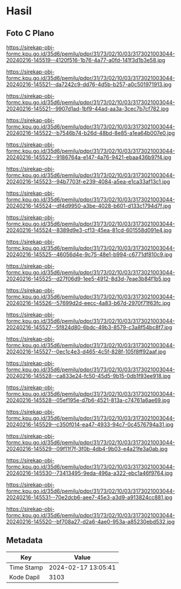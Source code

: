 # Hasil

## Foto C Plano

https://sirekap-obj-formc.kpu.go.id/35d6/pemilu/pdpr/31/73/02/10/03/3173021003044-20240216-145519--4120f516-1b76-4a77-a0fd-141f3d1b3e58.jpg

https://sirekap-obj-formc.kpu.go.id/35d6/pemilu/pdpr/31/73/02/10/03/3173021003044-20240216-145521--da7242c9-dd76-4d5b-b257-a0c501971913.jpg

https://sirekap-obj-formc.kpu.go.id/35d6/pemilu/pdpr/31/73/02/10/03/3173021003044-20240216-145521--9907d1ad-1bf9-44ad-aa3a-3cec7b7cf782.jpg

https://sirekap-obj-formc.kpu.go.id/35d6/pemilu/pdpr/31/73/02/10/03/3173021003044-20240216-145522--b7546b74-b26d-48bd-8e85-a1ea64b007e0.jpg

https://sirekap-obj-formc.kpu.go.id/35d6/pemilu/pdpr/31/73/02/10/03/3173021003044-20240216-145522--9186764a-e147-4a76-9421-ebaa436b97f4.jpg

https://sirekap-obj-formc.kpu.go.id/35d6/pemilu/pdpr/31/73/02/10/03/3173021003044-20240216-145523--94b7703f-e239-4084-a5ea-e1ca33af13c1.jpg

https://sirekap-obj-formc.kpu.go.id/35d6/pemilu/pdpr/31/73/02/10/03/3173021003044-20240216-145524--df4d9950-a3be-4028-b601-d133c1794d7f.jpg

https://sirekap-obj-formc.kpu.go.id/35d6/pemilu/pdpr/31/73/02/10/03/3173021003044-20240216-145524--8389d9e3-cf13-45ea-81cd-601558d091e4.jpg

https://sirekap-obj-formc.kpu.go.id/35d6/pemilu/pdpr/31/73/02/10/03/3173021003044-20240216-145525--46056d4e-9c75-48e1-b994-c6771df810c9.jpg

https://sirekap-obj-formc.kpu.go.id/35d6/pemilu/pdpr/31/73/02/10/03/3173021003044-20240216-145525--d27f06d9-1ee5-4912-8d3d-7eae3b84f1b5.jpg

https://sirekap-obj-formc.kpu.go.id/35d6/pemilu/pdpr/31/73/02/10/03/3173021003044-20240216-145526--57699d2d-eecc-4a83-b67d-2970f71f63fc.jpg

https://sirekap-obj-formc.kpu.go.id/35d6/pemilu/pdpr/31/73/02/10/03/3173021003044-20240216-145527--5f824d80-6bdc-49b3-8579-c3a8f54bc8f7.jpg

https://sirekap-obj-formc.kpu.go.id/35d6/pemilu/pdpr/31/73/02/10/03/3173021003044-20240216-145527--0ec1c4e3-d465-4c5f-828f-105f8ff92aaf.jpg

https://sirekap-obj-formc.kpu.go.id/35d6/pemilu/pdpr/31/73/02/10/03/3173021003044-20240216-145528--ca833e24-fc50-45d5-9b15-0db1f93ee918.jpg

https://sirekap-obj-formc.kpu.go.id/35d6/pemilu/pdpr/31/73/02/10/03/3173021003044-20240216-145528--05ef195e-d7b6-4521-813a-c74761a6ae69.jpg

https://sirekap-obj-formc.kpu.go.id/35d6/pemilu/pdpr/31/73/02/10/03/3173021003044-20240216-145529--c350f014-ea47-4933-94c7-0c4576794a31.jpg

https://sirekap-obj-formc.kpu.go.id/35d6/pemilu/pdpr/31/73/02/10/03/3173021003044-20240216-145529--09f11f7f-3f0b-4db4-9b03-e4a21fe3a0ab.jpg

https://sirekap-obj-formc.kpu.go.id/35d6/pemilu/pdpr/31/73/02/10/03/3173021003044-20240216-145530--73413495-9eda-496a-a322-ebc1a46f9764.jpg

https://sirekap-obj-formc.kpu.go.id/35d6/pemilu/pdpr/31/73/02/10/03/3173021003044-20240216-145531--70e2dcb6-aee7-45e3-a3d9-a913824cc881.jpg

https://sirekap-obj-formc.kpu.go.id/35d6/pemilu/pdpr/31/73/02/10/03/3173021003044-20240216-145520--bf708a27-d2a6-4ae0-953a-a85230ebd532.jpg


## Metadata

| Key        | Value               |
| ---------- | ------------------- |
| Time Stamp | 2024-02-17 13:05:41 |
| Kode Dapil | 3103                |



